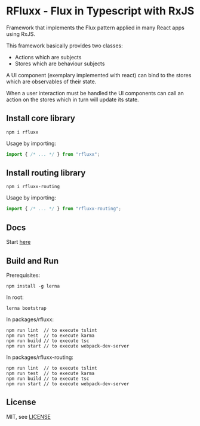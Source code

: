 RFluxx - Flux in Typescript with RxJS
============================

Framework that implements the Flux pattern applied in many React apps using RxJS.

This framework basically provides two classes:
- Actions which are subjects
- Stores which are behaviour subjects

A UI component (exemplary implemented with react) can bind to the stores which are observables of their state.

When a user interaction must be handled the UI components can call an action on the stores which in turn will update its state.

## Install core library

    npm i rfluxx

Usage by importing:

```typescript
import { /* ... */ } from "rfluxx";
```

## Install routing library

    npm i rfluxx-routing

Usage by importing:

```typescript
import { /* ... */ } from "rfluxx-routing";
```

## Docs

Start [here](/docs/index.md)

## Build and Run

Prerequisites:

    npm install -g lerna

In root:

    lerna bootstrap

In packages/rfluxx:

    npm run lint  // to execute tslint
    npm run test  // to execute karma
    npm run build // to execute tsc
    npm run start // to execute webpack-dev-server

In packages/rfluxx-routing:

    npm run lint  // to execute tslint
    npm run test  // to execute karma
    npm run build // to execute tsc
    npm run start // to execute webpack-dev-server

## License

MIT, see [LICENSE](LICENSE.MD)
